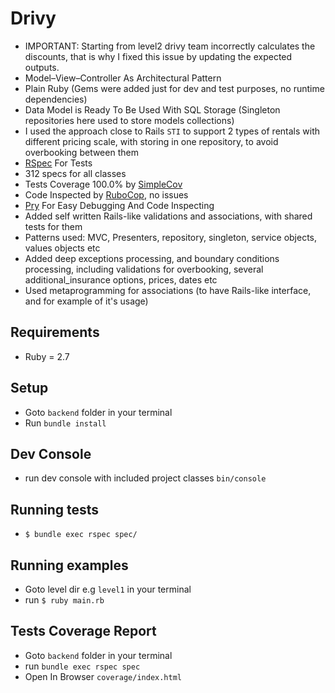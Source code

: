 
# Drivy
- IMPORTANT: Starting from level2 drivy team incorrectly calculates the discounts, that is why I fixed this issue by updating the expected outputs.
- Model–View–Controller As Architectural Pattern
- Plain Ruby (Gems were added just for dev and test purposes, no runtime dependencies)
- Data Model is Ready To Be Used With SQL Storage (Singleton repositories here used to store models collections)
- I used the approach close to Rails `STI` to support 2 types of rentals with different pricing scale, with storing in one repository, to avoid overbooking between them
- [RSpec](https://github.com/rspec/rspec) For Tests
- 312 specs for all classes
- Tests Coverage 100.0% by [SimpleCov](https://github.com/colszowka/simplecov)
- Code Inspected by [RuboCop](https://github.com/rubocop-hq/rubocop), no issues
- [Pry](https://github.com/pry/pry) For Easy Debugging And Code Inspecting
- Added self written Rails-like validations and associations, with shared tests for them
- Patterns used: MVC, Presenters, repository, singleton, service objects, values objects etc
- Added deep exceptions processing, and boundary conditions processing, including validations for overbooking, several additional_insurance options, prices, dates etc
- Used metaprogramming for associations (to have Rails-like interface, and for example of it's usage)

## Requirements
- Ruby = 2.7

## Setup
- Goto `backend` folder in your terminal
- Run `bundle install`

## Dev Console
- run dev console with included project classes `bin/console`

## Running tests
- `$ bundle exec rspec spec/`

## Running examples
- Goto level dir e.g `level1` in your terminal
- run `$ ruby main.rb`

## Tests Coverage Report
- Goto `backend` folder in your terminal
- run `bundle exec rspec spec`
- Open In Browser `coverage/index.html`
